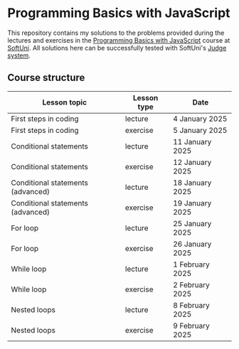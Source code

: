 Programming Basics with JavaScript
==================================

This repository contains my solutions to the problems provided during the lectures and exercises in the [Programming Basics with JavaScript](https://softuni.bg/trainings/4882/programming-basics-with-javascript-january-2025) course at [SoftUni](https://softuni.bg). All solutions here can be successfully tested with SoftUni's [Judge system](https://judge.softuni.org).

Course structure
----------------

| Lesson topic                      | Lesson type | Date            |
| --------------------------------- | ----------- | --------------- |
| First steps in coding             | lecture     | 4 January 2025  |
| First steps in coding             | exercise    | 5 January 2025  |
| Conditional statements            | lecture     | 11 January 2025 |
| Conditional statements            | exercise    | 12 January 2025 |
| Conditional statements (advanced) | lecture     | 18 January 2025 |
| Conditional statements (advanced) | exercise    | 19 January 2025 |
| For loop                          | lecture     | 25 January 2025 |
| For loop                          | exercise    | 26 January 2025 |
| While loop                        | lecture     | 1 February 2025 |
| While loop                        | exercise    | 2 February 2025 |
| Nested loops                      | lecture     | 8 February 2025 |
| Nested loops                      | exercise    | 9 February 2025 |
